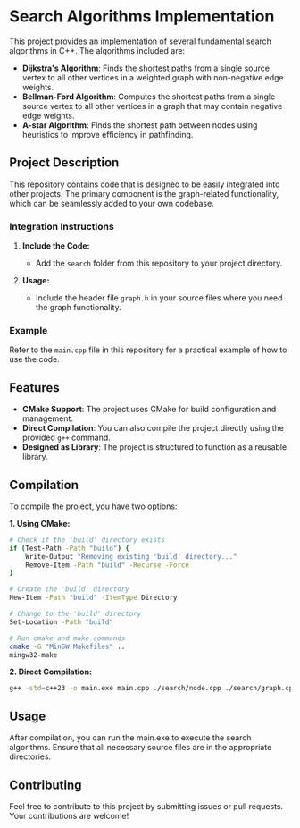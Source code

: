 # Search Algorithms Implementation

This project provides an implementation of several fundamental search algorithms in C++. The algorithms included are:

- **Dijkstra's Algorithm**: Finds the shortest paths from a single source vertex to all other vertices in a weighted graph with non-negative edge weights.
- **Bellman-Ford Algorithm**: Computes the shortest paths from a single source vertex to all other vertices in a graph that may contain negative edge weights.
- **A-star Algorithm**: Finds the shortest path between nodes using heuristics to improve efficiency in pathfinding.

## Project Description

This repository contains code that is designed to be easily integrated into other projects. The primary component is the graph-related functionality, which can be seamlessly added to your own codebase.

### Integration Instructions

1. **Include the Code:**
   - Add the `search` folder from this repository to your project directory.

2. **Usage:**
   - Include the header file `graph.h` in your source files where you need the graph functionality.

### Example

Refer to the `main.cpp` file in this repository for a practical example of how to use the code.

## Features

- **CMake Support**: The project uses CMake for build configuration and management.
- **Direct Compilation**: You can also compile the project directly using the provided `g++` command.
- **Designed as Library**: The project is structured to function as a reusable library.

## Compilation

To compile the project, you have two options:

**1. Using CMake:**

   ```sh
   # Check if the 'build' directory exists
   if (Test-Path -Path "build") {
       Write-Output "Removing existing 'build' directory..."
       Remove-Item -Path "build" -Recurse -Force
   }
   
   # Create the 'build' directory
   New-Item -Path "build" -ItemType Directory
   
   # Change to the 'build' directory
   Set-Location -Path "build"
   
   # Run cmake and make commands
   cmake -G "MinGW Makefiles" ..
   mingw32-make
   ```

**2. Direct Compilation:**
   ```sh
   g++ -std=c++23 -o main.exe main.cpp ./search/node.cpp ./search/graph.cpp -I search
   ```
    
## Usage
After compilation, you can run the main.exe to execute the search algorithms. Ensure that all necessary source files are in the appropriate directories.

## Contributing
Feel free to contribute to this project by submitting issues or pull requests. Your contributions are welcome!
